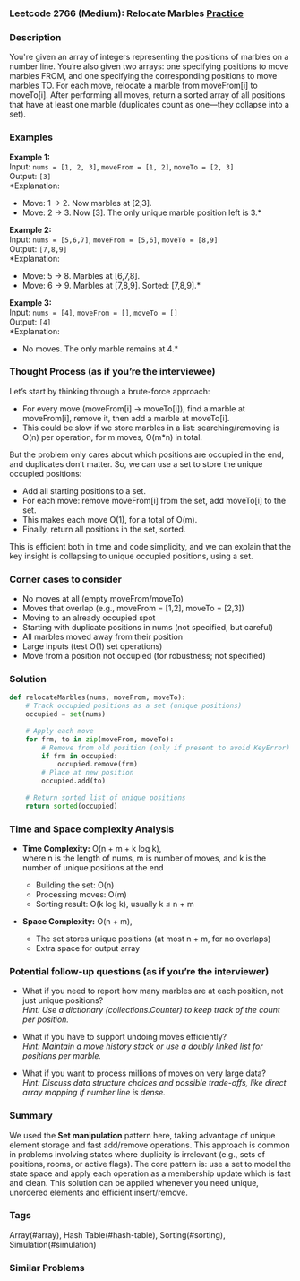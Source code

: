 ### Leetcode 2766 (Medium): Relocate Marbles [Practice](https://leetcode.com/problems/relocate-marbles)

### Description  
You're given an array of integers representing the positions of marbles on a number line. You’re also given two arrays: one specifying positions to move marbles FROM, and one specifying the corresponding positions to move marbles TO. For each move, relocate a marble from moveFrom[i] to moveTo[i]. After performing all moves, return a sorted array of all positions that have at least one marble (duplicates count as one—they collapse into a set).  

### Examples  

**Example 1:**  
Input: `nums = [1, 2, 3]`, `moveFrom = [1, 2]`, `moveTo = [2, 3]`  
Output: `[3]`  
*Explanation:  
- Move: 1 → 2. Now marbles at [2,3].  
- Move: 2 → 3. Now [3]. The only unique marble position left is 3.*

**Example 2:**  
Input: `nums = [5,6,7]`, `moveFrom = [5,6]`, `moveTo = [8,9]`  
Output: `[7,8,9]`  
*Explanation:  
- Move: 5 → 8. Marbles at [6,7,8].  
- Move: 6 → 9. Marbles at [7,8,9]. Sorted: [7,8,9].*

**Example 3:**  
Input: `nums = [4]`, `moveFrom = []`, `moveTo = []`  
Output: `[4]`  
*Explanation:  
- No moves. The only marble remains at 4.*


### Thought Process (as if you’re the interviewee)  
Let’s start by thinking through a brute-force approach:
- For every move (moveFrom[i] → moveTo[i]), find a marble at moveFrom[i], remove it, then add a marble at moveTo[i].
- This could be slow if we store marbles in a list: searching/removing is O(n) per operation, for m moves, O(m\*n) in total.

But the problem only cares about which positions are occupied in the end, and duplicates don’t matter. So, we can use a set to store the unique occupied positions:
- Add all starting positions to a set.
- For each move: remove moveFrom[i] from the set, add moveTo[i] to the set.
- This makes each move O(1), for a total of O(m).
- Finally, return all positions in the set, sorted.

This is efficient both in time and code simplicity, and we can explain that the key insight is collapsing to unique occupied positions, using a set.

### Corner cases to consider  
- No moves at all (empty moveFrom/moveTo)
- Moves that overlap (e.g., moveFrom = [1,2], moveTo = [2,3])
- Moving to an already occupied spot
- Starting with duplicate positions in nums (not specified, but careful)
- All marbles moved away from their position
- Large inputs (test O(1) set operations)
- Move from a position not occupied (for robustness; not specified)

### Solution

```python
def relocateMarbles(nums, moveFrom, moveTo):
    # Track occupied positions as a set (unique positions)
    occupied = set(nums)
    
    # Apply each move
    for frm, to in zip(moveFrom, moveTo):
        # Remove from old position (only if present to avoid KeyError)
        if frm in occupied:
            occupied.remove(frm)
        # Place at new position
        occupied.add(to)
    
    # Return sorted list of unique positions
    return sorted(occupied)
```

### Time and Space complexity Analysis  

- **Time Complexity:** O(n + m + k log k),  
  where n is the length of nums, m is number of moves, and k is the number of unique positions at the end  
  - Building the set: O(n)  
  - Processing moves: O(m)  
  - Sorting result: O(k log k), usually k ≤ n + m

- **Space Complexity:** O(n + m),  
  - The set stores unique positions (at most n + m, for no overlaps)
  - Extra space for output array

### Potential follow-up questions (as if you’re the interviewer)  

- What if you need to report how many marbles are at each position, not just unique positions?  
  *Hint: Use a dictionary (collections.Counter) to keep track of the count per position.*

- What if you have to support undoing moves efficiently?  
  *Hint: Maintain a move history stack or use a doubly linked list for positions per marble.*

- What if you want to process millions of moves on very large data?  
  *Hint: Discuss data structure choices and possible trade-offs, like direct array mapping if number line is dense.*


### Summary  
We used the **Set manipulation** pattern here, taking advantage of unique element storage and fast add/remove operations. This approach is common in problems involving states where duplicity is irrelevant (e.g., sets of positions, rooms, or active flags). The core pattern is: use a set to model the state space and apply each operation as a membership update which is fast and clean. This solution can be applied whenever you need unique, unordered elements and efficient insert/remove.

### Tags
Array(#array), Hash Table(#hash-table), Sorting(#sorting), Simulation(#simulation)

### Similar Problems
